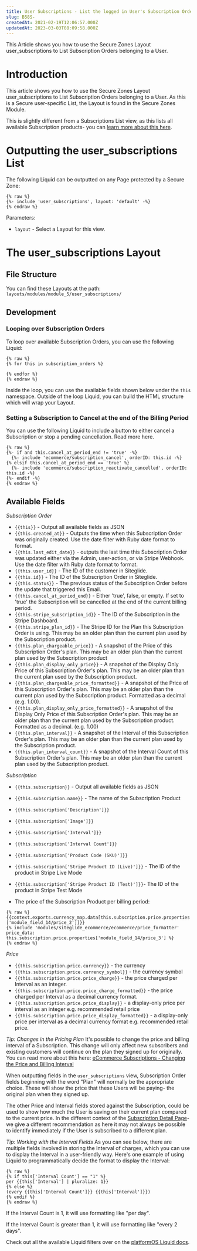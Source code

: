```yaml
---
title: User Subscriptions - List the logged in User's Subscription Orders
slug: B58S-
createdAt: 2021-02-19T12:06:57.000Z
updatedAt: 2023-03-03T08:09:58.000Z
---
```

This Article shows you how to use the Secure Zones Layout user\_subscriptions to List Subscription Orders belonging to a User.

# Introduction

This article shows you how to use the Secure Zones Layout user\_subscriptions to List Subscription Orders belonging to a User. As this is a Secure user-specific List, the Layout is found in the Secure Zones Module.

This is slightly different from a Subscriptions List view, as this lists all available Subscription products- you can <a href="https://developers.siteglide.com/list-view" target="_blank">learn more about this here</a>.

# Outputting the user\_subscriptions List

The following Liquid can be outputted on any Page protected by a Secure Zone:

```liquid
{% raw %}
{%- include 'user_subscriptions', layout: 'default' -%}
{% endraw %}
```

Parameters:

- `layout` - Select a Layout for this view.&#x20;

# The user\_subscriptions Layout

## File Structure

You can find these Layouts at the path: `layouts/modules/module_5/user_subscriptions/`

## Development

### Looping over Subscription Orders

To loop over available Subscription Orders, you can use the following Liquid:

```liquid
{% raw %}
{% for this in subscription_orders %}

{% endfor %} 
{% endraw %}
```

Inside the loop, you can use the available fields shown below under the `this` namespace. Outside of the loop Liquid, you can build the HTML structure which will wrap your Layout.

### Setting a Subscription to Cancel at the end of the Billing Period

You can use the following Liquid to include a button to either cancel a Subscription or stop a pending cancellation. Read more here.

```liquid
{% raw %}
{%- if and this.cancel_at_period_end != 'true' -%}         
  {%- include 'ecommerce/subscription_cancel', orderID: this.id -%}
{% elsif this.cancel_at_period_end == 'true' %}
  {%- include 'ecommerce/subscription_reactivate_cancelled', orderID: this.id -%}
{%- endif -%}
{% endraw %}
```

## Available Fields

*Subscription Order*

- `{{this}}` - Output all available fields as JSON
- `{{this.created_at}}` - Outputs the time when this Subscription Order was originally created. Use the date filter with Ruby date format to format.
- `{{this.last_edit_date}}` - outputs the last time this Subscription Order was updated either via the Admin, user-action, or via Stripe Webhook. Use the date filter with Ruby date format to format.&#x20;
- `{{this.user_id}}` - The ID of the customer in Siteglide.
- `{{this.id}}` - The ID of the Subscription Order in Siteglide.
- `{{this.status}}` - The previous status of the Subscription Order before the update that triggered this Email.
- `{{this.cancel_at_period_end}}` - Either 'true', false, or empty. If set to 'true' the Subscription will be cancelled at the end of the current billing period.&#x20;
- `{{this.stripe_subscription_id}}` - The ID of the Subscription in the Stripe Dashboard.
- `{{this.stripe_plan_id}}` - The Stripe ID for the Plan this Subscription Order is using. This may be an older plan than the current plan used by the Subscription product.
- `{{this.plan_chargeable_price}}` - A snapshot of the Price of this Subscription Order's plan. This may be an older plan than the current plan used by the Subscription product
- `{{this.plan_display_only_price}}` - A snapshot of the Display Only Price of this Subscription Order's plan. This may be an older plan than the current plan used by the Subscription product.
- `{{this.plan_chargeable_price_formatted}}` - A snapshot of the Price of this Subscription Order's plan. This may be an older plan than the current plan used by the Subscription product. Formatted as a decimal (e.g. 1.00).
- `{{this.plan_display_only_price_formatted}}` - A snapshot of the Display Only Price of this Subscription Order's plan. This may be an older plan than the current plan used by the Subscription product. Formatted as a decimal. (e.g. 1.00)
- `{{this.plan_interval}}` -  A snapshot of the Interval of this Subscription Order's plan. This may be an older plan than the current plan used by the Subscription product.
- `{{this.plan_interval_count}}` -  A snapshot of the Interval Count of this Subscription Order's plan. This may be an older plan than the current plan used by the Subscription product.

*Subscription*

- `{{this.subscription}}` - Output all available fields as JSON
- `{{this.subscription.name}}` - The name of the Subscription Product
- `{{this.subscription['Description']}}`
- `{{this.subscription['Image']}}`
- `{{this.subscription['Interval']}}`
- `{{this.subscription['Interval Count']}}`
- `{{this.subscription['Product Code (SKU)']}}`
- `{{this.subscription['Stripe Product ID (Live)']}}` - The ID of the product in Stripe Live Mode
- `{{this.subscription['Stripe Product ID (Test)']}}`- The ID of the product in Stripe Test Mode

- The price of the Subscription Product per billing period:

```liquid
{% raw %}
{{context.exports.currency_map.data[this.subscription.price.properties
['module_field_14/price_2']]}}
{% include 'modules/siteglide_ecommerce/ecommerce/price_formatter' price_data: this.subscription.price.properties['module_field_14/price_3'] %}
{% endraw %}
```

*Price*

- `{{this.subscription.price.currency}}` - the currency
- `{{this.subscription.price.currency_symbol}}` - the currency symbol
- `{{this.subscription.price.price_charge}}` - the price charged per Interval as an integer.&#x20;
- `{{this.subscription.price.price_charge_formatted}}` - the price charged per Interval as a decimal currency format.
- `{{this.subscription.price.price_display}}` - a display-only price per interval as an integer e.g. recommended retail price
- `{{this.subscription.price.price_display_formatted}}` - a display-only price per interval as a decimal currency format e.g. recommended retail price.&#x20;

*Tip: Changes in the Pricing Plan*
It's possible to change the price and billing interval of a Subscription. This change will only affect new subscribers and existing customers will continue on the plan they signed up for originally. You can read more about this here: <a href="https://help.siteglide.com/en/article/ecommerce-subscriptions-changing-the-price-and-billing-interval-egzyvo/" target="_blank">eCommerce Subscriptions - Changing the Price and Billing Interval</a>

When outputting fields in the `user_subscriptions` view, Subscription Order fields beginning with the word "Plan" will normally be the appropriate choice. These will show the price that these Users will be paying- the original plan when they signed up.&#x20;

The other Price and Interval fields stored against the Subscription, could be used to show how much the User is saving on their current plan compared to the current price. In the different context of the <a href="https://developers.siteglide.com/detail-layout" target="_blank">Subscription Detail Page</a>- we give a different recommendation as here it may not always be possible to identify immediately if the User is subscribed to a different plan.&#x20;

*Tip: Working with the Interval Fields*
As you can see below, there are multiple fields involved in storing the Interval of charges, which you can use to display the Interval in a user-friendly way. Here's one example of using Liquid to programmatically decide the format to display the Interval:

```liquid
{% raw %}
{% if this['Interval Count'] == "1" %}
per {{this['Interval'] | pluralize: 1}}
{% else %}
(every {{this['Interval Count']}} {{this['Interval']}})
{% endif %}
{% endraw %}
```

If the Interval Count is 1, it will use formatting like "per day".

If the Interval Count is greater than 1, it will use formatting like "every 2 days".&#x20;

Check out all the available Liquid filters over on the <a href="https://documentation.platformos.com/api-reference/liquid/introduction" target="_blank">platformOS Liquid docs</a>.